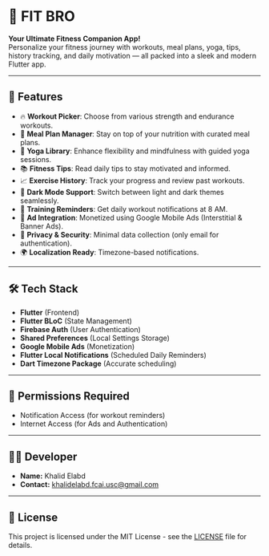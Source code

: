 # 📱 FIT BRO

**Your Ultimate Fitness Companion App!**  
Personalize your fitness journey with workouts, meal plans, yoga, tips, history tracking, and daily motivation — all packed into a sleek and modern Flutter app.

---

## 🚀 Features

- 🔥 **Workout Picker**: Choose from various strength and endurance workouts.
- 🥗 **Meal Plan Manager**: Stay on top of your nutrition with curated meal plans.
- 🧘 **Yoga Library**: Enhance flexibility and mindfulness with guided yoga sessions.
- 📚 **Fitness Tips**: Read daily tips to stay motivated and informed.
- 📈 **Exercise History**: Track your progress and review past workouts.
- 🌙 **Dark Mode Support**: Switch between light and dark themes seamlessly.
- 🔔 **Training Reminders**: Get daily workout notifications at 8 AM.
- 🎯 **Ad Integration**: Monetized using Google Mobile Ads (Interstitial & Banner Ads).
- 📜 **Privacy & Security**: Minimal data collection (only email for authentication).
- 🌍 **Localization Ready**: Timezone-based notifications.

---


## 🛠️ Tech Stack

- **Flutter** (Frontend)
- **Flutter BLoC** (State Management)
- **Firebase Auth** (User Authentication)
- **Shared Preferences** (Local Settings Storage)
- **Google Mobile Ads** (Monetization)
- **Flutter Local Notifications** (Scheduled Daily Reminders)
- **Dart Timezone Package** (Accurate scheduling)

---

## 🔑 Permissions Required

- Notification Access (for workout reminders)
- Internet Access (for Ads and Authentication)


---

## 👨‍💻 Developer

- **Name:** Khalid Elabd
- **Contact:** [khalidelabd.fcai.usc@gmail.com](mailto:khalidelabd.fcai.usc@gmail.com)

---

## 📄 License

This project is licensed under the MIT License - see the [LICENSE](LICENSE) file for details.

